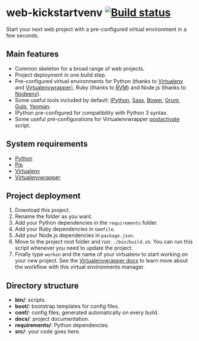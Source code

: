# web-kickstartvenv [![Build status](https://travis-ci.org/srus/web-kickstartvenv.svg?branch=master)](https://travis-ci.org/srus/web-kickstartvenv)

Start your next web project with a pre-configured virtual environment in a few seconds.

## Main features

- Common skeleton for a broad range of web projects.
- Project deployment in one build step.
- Pre-configured virtual environments for Python (thanks to [Virtualenv](https://github.com/pypa/virtualenv) and [Virtualenvwrapper](https://bitbucket.org/dhellmann/virtualenvwrapper/)), Ruby (thanks to [RVM](https://github.com/wayneeseguin/rvm)) and Node.js (thanks to [Nodeenv](https://github.com/ekalinin/nodeenv)).
- Some useful tools included by default: [IPython](http://ipython.org/), [Sass](http://sass-lang.com/), [Bower](http://bower.io/), [Grunt](http://gruntjs.com/), [Gulp](http://gulpjs.com/), [Yeoman](http://yeoman.io/).
- IPython pre-configured for compatibility with Python 3 syntax.
- Some useful pre-configurations for Virtualenvwrapper [postactivate](http://virtualenvwrapper.readthedocs.org/en/latest/scripts.html#postactivate) script.

## System requirements

- [Python](https://www.python.org/)
- [Pip](https://pypi.python.org/pypi/pip/)
- [Virtualenv](https://pypi.python.org/pypi/virtualenv/)
- [Virtualenvwrapper](https://pypi.python.org/pypi/virtualenvwrapper/)

## Project deployment

1. Download this project.
2. Rename the folder as you want.
3. Add your Python dependencies in the `requirements` folder.
4. Add your Ruby dependencies in `Gemfile`.
5. Add your Node.js dependencies in `package.json`.
6. Move to the project root folder and run: `./bin/build.sh`. You can run this script whenever you need to update the project.
7. Finally type `workon` and the name of your virtualenv to start working on your new project. See the [Virtualenvwrapper docs](http://virtualenvwrapper.readthedocs.org/) to learn more about the workflow with this virtual environments manager.

## Directory structure

- **bin/**: scripts.
- **boot/**: bootstrap templates for config files.
- **conf/**: config files; generated automatically on every build.
- **docs/**: project documentation.
- **requirements/**: Python dependencies.
- **src/**: your code goes here.


